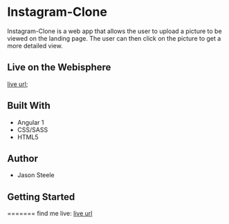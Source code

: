 
# Instagram-Clone


Instagram-Clone is a web app that allows the user to upload a picture to be viewed on the landing page. The user can then click on the picture to get a more detailed view.


## Live on the Webisphere
[live url]("http://tiy-jasonsteele-instagram-clone.surge.sh");


## Built With

* Angular 1
* CSS/SASS
* HTML5

## Author

* Jason Steele



## Getting Started



=======
find me live:
[live url](http://tiy-jasonsteele-instagram-clone.surge.sh)

